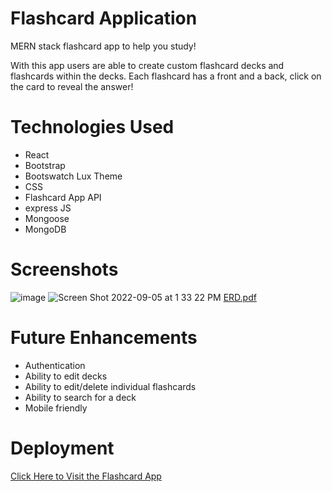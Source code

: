 # Flashcard Application

MERN stack flashcard app to help you study! 

With this app users are able to create custom flashcard decks and flashcards within the decks. Each flashcard has a front and a back, click on the card to reveal the answer!


# Technologies Used
- React
- Bootstrap
- Bootswatch Lux Theme
- CSS
- Flashcard App API
- express JS
- Mongoose
- MongoDB


# Screenshots
![image](https://user-images.githubusercontent.com/30585039/188510132-4d4b21a5-8acb-4445-a587-36df1b5618e8.png)
![Screen Shot 2022-09-05 at 1 33 22 PM](https://user-images.githubusercontent.com/30585039/188510147-9e025cb6-89ed-4952-9b3d-99310a3dc815.png)
[ERD.pdf](https://github.com/CoryDCruz/flashcard-app/files/9502062/ERD.pdf)

# Future Enhancements
- Authentication 
- Ability to edit decks 
- Ability to edit/delete individual flashcards
- Ability to search for a deck
- Mobile friendly 

# Deployment 
[Click Here to Visit the Flashcard App](https://6317c44656b10e0c825148bf--profound-sprinkles-49bef5.netlify.app/)
